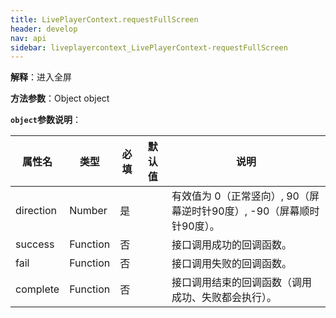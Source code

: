 ```yaml
---
title: LivePlayerContext.requestFullScreen
header: develop
nav: api
sidebar: liveplayercontext_LivePlayerContext-requestFullScreen
---
```



**解释**：进入全屏

**方法参数**：Object object

**`object`参数说明**：

|属性名 |类型  |必填 |默认值 |说明|
|---- | ---- | ---- |---- |--|
|direction |Number  |  是  | |有效值为 0（正常竖向）, 90（屏幕逆时针90度）, -90（屏幕顺时针90度）。|
|success   |Function  |  否  | |接口调用成功的回调函数。|
|fail  |Function  |  否 |  |接口调用失败的回调函数。|
|complete   | Function   | 否 |  |接口调用结束的回调函数（调用成功、失败都会执行）。|

